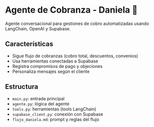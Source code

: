 # Agente de Cobranza - Daniela 🤖

Agente conversacional para gestiones de cobro automatizadas usando LangChain, OpenAI y Supabase.

## Características
- Sigue flujo de cobranzas (cobro total, descuentos, convenios)
- Usa herramientas conectadas a Supabase
- Registra compromisos de pago y objeciones
- Personaliza mensajes según el cliente

## Estructura
- `main.py`: entrada principal
- `agente.py`: lógica del agente
- `tools.py`: herramientas (tools LangChain)
- `supabase_client.py`: conexión con Supabase
- `flujo_daniela.md`: prompt y reglas del flujo
